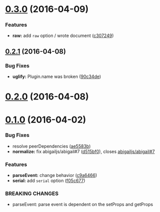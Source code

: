<a name="0.3.0"></a>
# [0.3.0](https://github.com/abigailjs/abigail-plugin-parse/compare/v0.2.1...v0.3.0) (2016-04-09)


### Features

* **raw:** add `raw` option / wrote document ([c307249](https://github.com/abigailjs/abigail-plugin-parse/commit/c307249))



<a name="0.2.1"></a>
## [0.2.1](https://github.com/abigailjs/abigail-plugin-parse/compare/v0.2.0...v0.2.1) (2016-04-08)


### Bug Fixes

* **uglify:** Plugin.name was broken ([90c34de](https://github.com/abigailjs/abigail-plugin-parse/commit/90c34de))



<a name="0.2.0"></a>
# [0.2.0](https://github.com/abigailjs/abigail-plugin-parse/compare/v0.1.0...v0.2.0) (2016-04-08)




<a name="0.1.0"></a>
# [0.1.0](https://github.com/abigailjs/abigail-plugin-parse/compare/ae5583b...v0.1.0) (2016-04-02)


### Bug Fixes

* resolve peerDependencies ([ae5583b](https://github.com/abigailjs/abigail-plugin-parse/commit/ae5583b))
* **normalize:** fix abigailjs/abigail#7 ([d515bf0](https://github.com/abigailjs/abigail-plugin-parse/commit/d515bf0)), closes [abigailjs/abigail#7](https://github.com/abigailjs/abigail/issues/7)

### Features

* **parseEvent:** change behavior ([c9a6466](https://github.com/abigailjs/abigail-plugin-parse/commit/c9a6466))
* **serial:** add `serial` option ([f05c677](https://github.com/abigailjs/abigail-plugin-parse/commit/f05c677))


### BREAKING CHANGES

* parseEvent: parse event is dependent on the setProps and getProps



